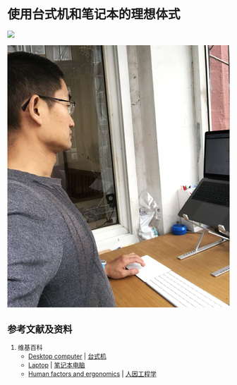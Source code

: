 # 使用台式机和笔记本的理想体式

![](/images/理解使用手机等电子设备的理想体式/使用台式机和笔记本的理想体式/1a1.png)

![](/images/理解使用手机等电子设备的理想体式/使用台式机和笔记本的理想体式/2a1.jpg)

## 参考文献及资料

1. 维基百科
	- [Desktop computer](https://en.wikipedia.org/wiki/Desktop_computer) | [台式机](https://zh.wikipedia.org/wiki/%E6%A1%8C%E4%B8%8A%E5%9E%8B%E9%9B%BB%E8%85%A6)
	- [Laptop](https://en.wikipedia.org/wiki/Laptop) | [笔记本电脑](https://zh.wikipedia.org/wiki/%E7%AD%86%E8%A8%98%E5%9E%8B%E9%9B%BB%E8%85%A6)
	- [Human factors and ergonomics](https://en.wikipedia.org/wiki/Human_factors_and_ergonomics) | [人因工程学](https://zh.wikipedia.org/wiki/%E4%BA%BA%E5%9B%A0%E5%B7%A5%E7%A8%8B%E5%AD%A6)


